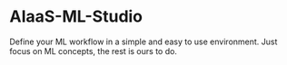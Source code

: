 # AIaaS-ML-Studio
Define your ML workflow in a simple and easy to use environment. Just focus on ML concepts, the rest is ours to do.

